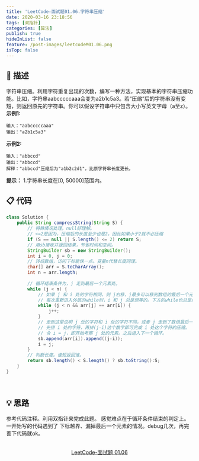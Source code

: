 ```yaml
---
title: 'LeetCode-面试题01.06.字符串压缩'
date: 2020-03-16 23:18:56
tags: [双指针]
categories: [算法]
publish: true
hideInList: false
feature: /post-images/leetcodeM01.06.png
isTop: false
---
```

## 💬 描述
字符串压缩。利用字符重复出现的次数，编写一种方法，实现基本的字符串压缩功能。比如，字符串aabcccccaaa会变为a2b1c5a3。若“压缩”后的字符串没有变短，则返回原先的字符串。你可以假设字符串中只包含大小写英文字母（a至z）。
**示例1:**
```
输入："aabcccccaaa"
输出："a2b1c5a3"
```
**示例2:**
```
输入："abbccd"
输出："abbccd"
解释："abbccd"压缩后为"a1b2c2d1"，比原字符串长度更长。
```
**提示：**
1.字符串长度在[0, 50000]范围内。


## 📋 代码
```java
class Solution {
    public String compressString(String S) {
        // 特殊情况处理。null好理解。
        // <=2是因为，压缩后的长度至少也是2。因此如果小于2就不必压缩
		if (S == null || S.length() <= 2) return S;
		// 用sb接收并返回结果，节省时间和空间。
		StringBuilder sb = new StringBuilder();
		int i = 0, j = 0;
        // 转成数组，访问下标能快一点。变量n代替长度同理。
		char[] arr = S.toCharArray();
		int n = arr.length;
		
        // 循环结束条件为，j 走到最后一个元素处。
		while (j < n) {
            // 如果 j 和 i 处的字符相同，则 j右移，j最多可以移到数组的最后一个元素处。
            // 每次重新进入外层的while时，i 和 j 总是想等的。下方的while也总是成立的。
			while (j < n && arr[j] == arr[i]) {
				j++;
			}
            // 走到这里说明 j 处的字符和 i 处的字符不同，或者 j 走到了数组最后一个元素处。
            // 先拼 i 处的字符，再拼(j-i)这个数字即可完成 i 处这个字符的压缩。
            // 令 i = j，即开始考察 j 处的元素。之后进入下一个循环。
			sb.append(arr[i]).append((j-i));
			i = j;
		}
        // 判断长度。谁短返回谁。
		return sb.length() < S.length() ? sb.toString():S;
    }
}
```
<br/>

## 💡 思路
参考代码注释。利用双指针来完成此题。
感觉难点在于循环条件结束的判定上。一开始写的代码遇到了 下标越界、漏掉最后一个元素的情况。debug几次，再完善下代码就ok。

<br/>

<center><a href="https://leetcode-cn.com/problems/compress-string-lcci/" class="LinkCard" target="_blank">LeetCode-面试题 01.06</a></center>
<br/>